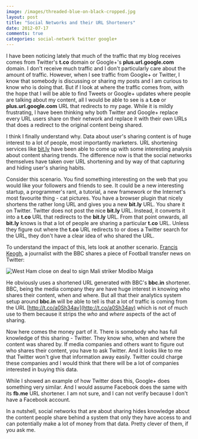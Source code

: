 ```yaml
---
image: /images/threaded-blue-on-black-cropped.jpg
layout: post
title: "Social Networks and their URL Shorteners"
date: 2012-07-17
comments: true
categories: social-network twitter google+
---
```

I have been noticing lately that much of the traffic that my blog
receives comes from Twitter's **t.co** domain or Google+'s
**plus.url.google.com** domain. I don't receive much traffic and I don't
particularly care about the amount of traffic. However, when I
see traffic from Google+ or Twitter, I know that somebody is discussing
or sharing my posts and I am curious to know who is doing that. But if I
look at where the traffic comes from, with the hope that I will be able
to find Tweets or Google+ updates where people are talking about my
content, all I would be able to see is a **t.co** or **plus.url.google.com**
URL that redirects to my page. While it is mildly frustrating, I have
been thinking why both Twitter and Google+ replace every URL users share
on their network and replace it with their own URLs that does a redirect
to the original content being shared.

<!--more-->

I think I finally understand why. Data about user's sharing content is
of huge interest to a lot of people, most importantly marketers. URL
shortening services like [bit.ly](http://bitly.com") have been able to
come up with some interesting analysis about content sharing trends. The
difference now is that the social networks themselves have taken over
URL shortening and by way of that capturing and hiding user's sharing
habits.

Consider this scenario. You find something interesting on the web that
you would like your followers and friends to see. It could be a new interesting
startup, a programmer's rant, a tutorial, a new framework or the
Internet's most favourite thing - cat pictures. You have a browser
plugin that nicely shortens the rather long URL and gives you a new
**bit.ly** URL. You share it on Twitter. Twitter does not post the nice
**bit.ly** URL. Instead, it converts it into a **t.co** URL that redirects
to the **bit.ly** URL. From that point onwards, all **bit.ly** knows is that
a lot of people are sharing a particular **t.co** URL. Unless they figure
out where the **t.co** URL redirects to or does a Twitter search for the
URL, they don't have a clear idea of who shared the URL.

To understand the impact of this, lets look at another
scenario. [Francis Keogh](https://twitter.com/HonestFrank), a journalist
with the BBC shares a piece of Football transfer news on Twitter:

![West Ham close on deal to sign Mali striker Modibo Maiga](http://i.imgur.com/e2tqA.png)

He obviously uses a shortened URL generated with BBC's **bbc.in**
shortener. BBC, being the media company they are have huge interest in
knowing who shares their content, when and where. But all that their
analytics system setup around **bbc.in** will be able to tell is that a
lot of traffic is coming from the URL [http://t.co/a0Sh34av](http://t.co/a0Sh34av) which is not of much use to
them because it strips the _who_ and _where_ aspects of the act of
sharing.

Now here comes the money part of it. There is somebody who has full
knowledge of this sharing - Twitter. They know who, when and where the
content was shared by. If media companies and others want to figure out
who shares their content, you have to ask Twitter. And it looks like to
me that Twitter won't give that information away easily. Twitter could
charge these companies and I would think that there will be a lot of
companies interested in buying this data.

While I showed an example of how Twitter does this, Google+ does
something very similar. And I would assume Facebook does the same with
its **fb.me** URL shortener. I am not sure, and I can not verify because I
don't have a Facebook account.

In a nutshell, social networks that are about sharing hides knowledge
about the content people share behind a system that only they have
access to and can potentially make a lot of money from that data. Pretty
clever of them, if you ask me.
